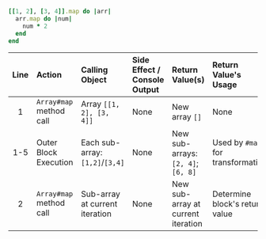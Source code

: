 ```ruby
[[1, 2], [3, 4]].map do |arr|
  arr.map do |num|
    num * 2
  end
end
```

| **Line** | **Action**              | **Calling Object**              | **Side Effect / Console Output** | **Return Value(s)**                | **Return Value's Usage**          |
| :---:    | :---------              | :---------                      | :------------------------------- | :------------------                | :-----------------------          |
| 1        | `Array#map` method call | Array `[[1, 2], [3, 4]]`        | None                             | New array `[]`                     | None                              |
| 1-5      | Outer Block Execution   | Each sub-array: `[1,2]`/`[3,4]` | None                             | New sub-arrays: `[2, 4]`; `[6, 8]` | Used by `#map` for transformation |
| 2        | `Array#map` method call | Sub-array at current iteration  | None                             | New sub-array at current iteration | Determine block's return value    |


